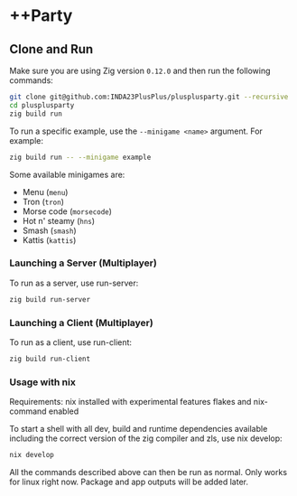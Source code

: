 # ++Party

## Clone and Run
Make sure you are using Zig version `0.12.0` and then run the following commands:
```bash
git clone git@github.com:INDA23PlusPlus/plusplusparty.git --recursive
cd plusplusparty
zig build run
```
To run a specific example, use the `--minigame <name>` argument. For example:
```bash
zig build run -- --minigame example
```
Some available minigames are:
- Menu (`menu`)
- Tron (`tron`)
- Morse code (`morsecode`)
- Hot n' steamy (`hns`)
- Smash (`smash`)
- Kattis (`kattis`)

### Launching a Server (Multiplayer)
To run as a server, use run-server:
```bash
zig build run-server
```

### Launching a Client (Multiplayer)
To run as a client, use run-client:
```bash
zig build run-client
```

### Usage with nix
Requirements: nix installed with experimental features flakes and nix-command enabled

To start a shell with all dev, build and runtime dependencies available including the correct version of the zig compiler and zls, use nix develop:
```bash
nix develop
```
All the commands described above can then be run as normal.
Only works for linux right now. Package and app outputs will be added later.

